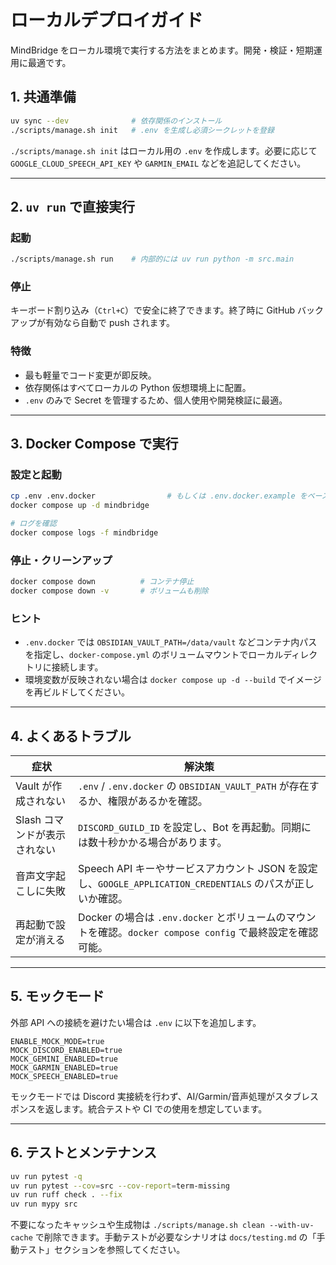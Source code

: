 # ローカルデプロイガイド

MindBridge をローカル環境で実行する方法をまとめます。開発・検証・短期運用に最適です。

## 1. 共通準備

```bash
uv sync --dev              # 依存関係のインストール
./scripts/manage.sh init   # .env を生成し必須シークレットを登録
```

`./scripts/manage.sh init` はローカル用の `.env` を作成します。必要に応じて `GOOGLE_CLOUD_SPEECH_API_KEY` や `GARMIN_EMAIL` などを追記してください。

---

## 2. `uv run` で直接実行

### 起動

```bash
./scripts/manage.sh run    # 内部的には uv run python -m src.main
```

### 停止

キーボード割り込み（`Ctrl+C`）で安全に終了できます。終了時に GitHub バックアップが有効なら自動で push されます。

### 特徴

- 最も軽量でコード変更が即反映。
- 依存関係はすべてローカルの Python 仮想環境上に配置。
- `.env` のみで Secret を管理するため、個人使用や開発検証に最適。

---

## 3. Docker Compose で実行

### 設定と起動

```bash
cp .env .env.docker                # もしくは .env.docker.example をベースに編集
docker compose up -d mindbridge

# ログを確認
docker compose logs -f mindbridge
```

### 停止・クリーンアップ

```bash
docker compose down          # コンテナ停止
docker compose down -v       # ボリュームも削除
```

### ヒント

- `.env.docker` では `OBSIDIAN_VAULT_PATH=/data/vault` などコンテナ内パスを指定し、`docker-compose.yml` のボリュームマウントでローカルディレクトリに接続します。
- 環境変数が反映されない場合は `docker compose up -d --build` でイメージを再ビルドしてください。

---

## 4. よくあるトラブル

| 症状 | 解決策 |
| --- | --- |
| Vault が作成されない | `.env` / `.env.docker` の `OBSIDIAN_VAULT_PATH` が存在するか、権限があるかを確認。 |
| Slash コマンドが表示されない | `DISCORD_GUILD_ID` を設定し、Bot を再起動。同期には数十秒かかる場合があります。 |
| 音声文字起こしに失敗 | Speech API キーやサービスアカウント JSON を設定し、`GOOGLE_APPLICATION_CREDENTIALS` のパスが正しいか確認。 |
| 再起動で設定が消える | Docker の場合は `.env.docker` とボリュームのマウントを確認。`docker compose config` で最終設定を確認可能。 |

---

## 5. モックモード

外部 API への接続を避けたい場合は `.env` に以下を追加します。

```env
ENABLE_MOCK_MODE=true
MOCK_DISCORD_ENABLED=true
MOCK_GEMINI_ENABLED=true
MOCK_GARMIN_ENABLED=true
MOCK_SPEECH_ENABLED=true
```

モックモードでは Discord 実接続を行わず、AI/Garmin/音声処理がスタブレスポンスを返します。統合テストや CI での使用を想定しています。

---

## 6. テストとメンテナンス

```bash
uv run pytest -q
uv run pytest --cov=src --cov-report=term-missing
uv run ruff check . --fix
uv run mypy src
```

不要になったキャッシュや生成物は `./scripts/manage.sh clean --with-uv-cache` で削除できます。手動テストが必要なシナリオは `docs/testing.md` の「手動テスト」セクションを参照してください。

